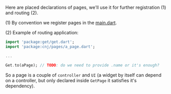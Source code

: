 Here are placed declarations of pages, we'll use it for further registration (1) and routing (2).

(1) By convention we register pages in the [main.dart](../main.dart).

(2) Example of routing application:
``` dart
import 'package:get/get.dart';
import 'package:cnj/pages/a_page.dart';

...

Get.to(aPage); // TODO: do we need to provide .name or it's enough?
```

So a page is a couple of `controller` and `UI` (a widget by itself can depend on a controller, but only declared inside `GetPage` it satisfies it's dependency).
